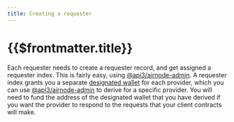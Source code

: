 ```yaml
---
title: Creating a requester
---
```


# {{$frontmatter.title}}
<VersionWarning/>
<TOC class="table-of-contents" :include-level="[2,3]" />

Each requester needs to create a requester record, and get assigned a requester index.
This is fairly easy, using [@api3/airnode-admin](https://github.com/api3dao/airnode/tree/pre-alpha/packages/admin#create-requester).
A requester index grants you a separate [designated wallet](../../protocols/request-response/designated-wallet.md) for each provider, which you can use [@api3/airnode-admin](https://github.com/api3dao/airnode/tree/pre-alpha/packages/admin#derive-designated-wallet) to derive for a specific provider.
You will need to fund the address of the designated wallet that you have derived if you want the provider to respond to the requests that your client contracts will make.

<airnode-DesignatedWalletWarning/>
